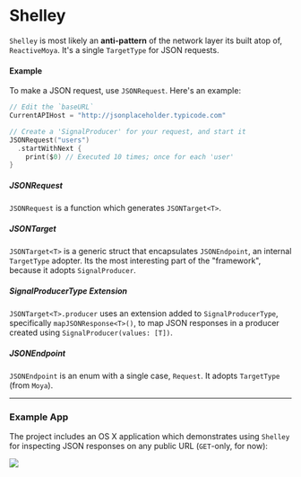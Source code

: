 # Shelley

`Shelley` is most likely an **anti-pattern** of the network layer its built atop of, `ReactiveMoya`. It's a single `TargetType` for JSON requests.

#### Example

To make a JSON request, use `JSONRequest`. Here's an example:

```swift
// Edit the `baseURL`
CurrentAPIHost = "http://jsonplaceholder.typicode.com"

// Create a 'SignalProducer' for your request, and start it
JSONRequest("users")
  .startWithNext {
    print($0) // Executed 10 times; once for each 'user'
}
```

##### JSONRequest

`JSONRequest` is a function which generates `JSONTarget<T>`.

##### JSONTarget<T>

`JSONTarget<T>` is a generic struct that encapsulates `JSONEndpoint`, an internal `TargetType` adopter. Its the most interesting part of the "framework", because it adopts `SignalProducer`.

##### SignalProducerType Extension

`JSONTarget<T>.producer` uses an extension added to `SignalProducerType`, specifically `mapJSONResponse<T>()`, to map JSON responses in a producer created using `SignalProducer(values: [T])`.

##### JSONEndpoint

`JSONEndpoint` is an enum with a single case, `Request`. It adopts `TargetType` (from `Moya`).

<hr/>

### Example App

The project includes an OS X application which demonstrates using `Shelley` for inspecting JSON responses on any public URL (`GET`-only, for now):

![](http://cl.ly/2u2H0l2B0E3b/ShelleyApp.png)
